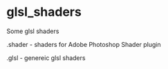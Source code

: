 # glsl_shaders
Some glsl shaders

.shader - shaders for Adobe Photoshop Shader plugin

.glsl - genereic glsl shaders
